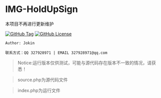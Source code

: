 # IMG-HoldUpSign

本项目不再进行更新维护

[![GitHub Tag](https://img.shields.io/github/tag/jokin1999/HoldUpSign.svg?style=flat-square)](https://github.com/jokin1999/HoldUpSign)
[![GitHub License](https://img.shields.io/dub/l/vibe-d.svg)](https://raw.githubusercontent.com/jokin1999/HoldUpSign/master/LICENSE)

`Author: Jokin`

`联系方式：QQ 327928971 | EMAIL 327928971@qq.com`

> Notice:运行版本仅供测试，可能与源代码存在版本不一致的情况，请获悉！

> source.php为源代码文件

> index.php为运行文件
